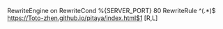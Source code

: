 RewriteEngine on
RewriteCond %{SERVER_PORT} 80
RewriteRule ^(.*)$ https://Toto-zhen.github.io/pitaya/index.html$1 [R,L]
